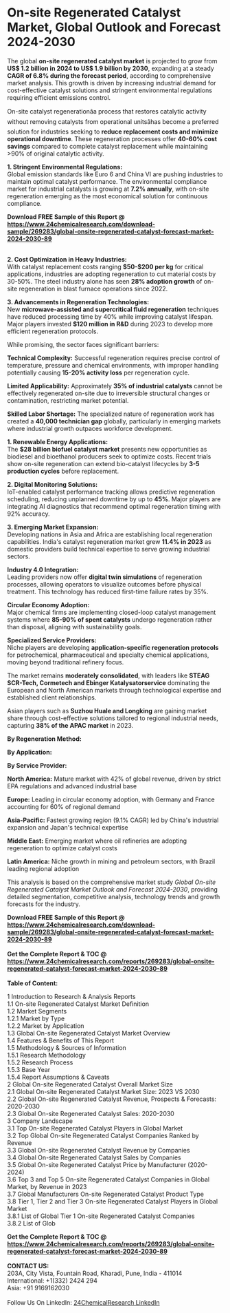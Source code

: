 <h1>On-site Regenerated Catalyst Market, Global Outlook and Forecast 2024-2030</h1><p>The global <strong>on-site regenerated catalyst market</strong> is projected to grow from <strong>US$ 1.2 billion in 2024 to US$ 1.9 billion by 2030</strong>, expanding at a steady <strong>CAGR of 6.8% during the forecast period</strong>, according to comprehensive market analysis. This growth is driven by increasing industrial demand for cost-effective catalyst solutions and stringent environmental regulations requiring efficient emissions control.</p><p>On-site catalyst regenerationâa process that restores catalytic activity without removing catalysts from operational unitsâhas become a preferred solution for industries seeking to <strong>reduce replacement costs and minimize operational downtime</strong>. These regeneration processes offer <strong>40-60% cost savings</strong> compared to complete catalyst replacement while maintaining &gt;90% of original catalytic activity.</p><p><strong>1. Stringent Environmental Regulations:</strong><br>
Global emission standards like Euro 6 and China VI are pushing industries to maintain optimal catalyst performance. The environmental compliance market for industrial catalysts is growing at <strong>7.2% annually</strong>, with on-site regeneration emerging as the most economical solution for continuous compliance.</p><div><b>Download FREE Sample of this Report @ 
            <a href="https://www.24chemicalresearch.com/download-sample/269283/global-onsite-regenerated-catalyst-forecast-market-2024-2030-89">
            https://www.24chemicalresearch.com/download-sample/269283/global-onsite-regenerated-catalyst-forecast-market-2024-2030-89</a></b></div><br><p><strong>2. Cost Optimization in Heavy Industries:</strong><br>
With catalyst replacement costs ranging <strong>$50-$200 per kg</strong> for critical applications, industries are adopting regeneration to cut material costs by 30-50%. The steel industry alone has seen <strong>28% adoption growth</strong> of on-site regeneration in blast furnace operations since 2022.</p><p><strong>3. Advancements in Regeneration Technologies:</strong><br>
New <strong>microwave-assisted and supercritical fluid regeneration</strong> techniques have reduced processing time by 40% while improving catalyst lifespan. Major players invested <strong>$120 million in R&amp;D</strong> during 2023 to develop more efficient regeneration protocols.</p><p>While promising, the sector faces significant barriers:</p><p><strong>Technical Complexity:</strong> Successful regeneration requires precise control of temperature, pressure and chemical environments, with improper handling potentially causing <strong>15-20% activity loss</strong> per regeneration cycle.</p><p><strong>Limited Applicability:</strong> Approximately <strong>35% of industrial catalysts</strong> cannot be effectively regenerated on-site due to irreversible structural changes or contamination, restricting market potential.</p><p><strong>Skilled Labor Shortage:</strong> The specialized nature of regeneration work has created a <strong>40,000 technician gap</strong> globally, particularly in emerging markets where industrial growth outpaces workforce development.</p><p><strong>1. Renewable Energy Applications:</strong><br>
The <strong>$28 billion biofuel catalyst market</strong> presents new opportunities as biodiesel and bioethanol producers seek to optimize costs. Recent trials show on-site regeneration can extend bio-catalyst lifecycles by <strong>3-5 production cycles</strong> before replacement.</p><p><strong>2. Digital Monitoring Solutions:</strong><br>
IoT-enabled catalyst performance tracking allows predictive regeneration scheduling, reducing unplanned downtime by up to <strong>45%</strong>. Major players are integrating AI diagnostics that recommend optimal regeneration timing with 92% accuracy.</p><p><strong>3. Emerging Market Expansion:</strong><br>
Developing nations in Asia and Africa are establishing local regeneration capabilities. India's catalyst regeneration market grew <strong>11.4% in 2023</strong> as domestic providers build technical expertise to serve growing industrial sectors.</p><p><strong>Industry 4.0 Integration:</strong><br>
	Leading providers now offer <strong>digital twin simulations</strong> of regeneration processes, allowing operators to visualize outcomes before physical treatment. This technology has reduced first-time failure rates by 35%.</p><p><strong>Circular Economy Adoption:</strong><br>
	Major chemical firms are implementing closed-loop catalyst management systems where <strong>85-90% of spent catalysts</strong> undergo regeneration rather than disposal, aligning with sustainability goals.</p><p><strong>Specialized Service Providers:</strong><br>
	Niche players are developing <strong>application-specific regeneration protocols</strong> for petrochemical, pharmaceutical and specialty chemical applications, moving beyond traditional refinery focus.</p><p>The market remains <strong>moderately consolidated</strong>, with leaders like <strong>STEAG SCR-Tech, Cormetech and Ebinger Katalysatorservice</strong> dominating the European and North American markets through technological expertise and established client relationships.</p><p>Asian players such as <strong>Suzhou Huale and Longking</strong> are gaining market share through cost-effective solutions tailored to regional industrial needs, capturing <strong>38% of the APAC market</strong> in 2023.</p><p><strong>By Regeneration Method:</strong></p><p><strong>By Application:</strong></p><p><strong>By Service Provider:</strong></p><p><strong>North America:</strong> Mature market with 42% of global revenue, driven by strict EPA regulations and advanced industrial base</p><p><strong>Europe:</strong> Leading in circular economy adoption, with Germany and France accounting for 60% of regional demand</p><p><strong>Asia-Pacific:</strong> Fastest growing region (9.1% CAGR) led by China's industrial expansion and Japan's technical expertise</p><p><strong>Middle East:</strong> Emerging market where oil refineries are adopting regeneration to optimize catalyst costs</p><p><strong>Latin America:</strong> Niche growth in mining and petroleum sectors, with Brazil leading regional adoption</p><p>This analysis is based on the comprehensive market study <em>Global On-site Regenerated Catalyst Market Outlook and Forecast 2024-2030</em>, providing detailed segmentation, competitive analysis, technology trends and growth forecasts for the industry.</p><div><b>Download FREE Sample of this Report @ 
            <a href="https://www.24chemicalresearch.com/download-sample/269283/global-onsite-regenerated-catalyst-forecast-market-2024-2030-89">
            https://www.24chemicalresearch.com/download-sample/269283/global-onsite-regenerated-catalyst-forecast-market-2024-2030-89</a></b></div><br><div><b>Get the Complete Report & TOC @ 
            <a href="https://www.24chemicalresearch.com/reports/269283/global-onsite-regenerated-catalyst-forecast-market-2024-2030-89">
            https://www.24chemicalresearch.com/reports/269283/global-onsite-regenerated-catalyst-forecast-market-2024-2030-89</a></b></div><br>
            <b>Table of Content:</b><p>1 Introduction to Research & Analysis Reports<br />
    1.1 On-site Regenerated Catalyst Market Definition<br />
    1.2 Market Segments<br />
        1.2.1 Market by Type<br />
        1.2.2 Market by Application<br />
    1.3 Global On-site Regenerated Catalyst Market Overview<br />
    1.4 Features & Benefits of This Report<br />
    1.5 Methodology & Sources of Information<br />
        1.5.1 Research Methodology<br />
        1.5.2 Research Process<br />
        1.5.3 Base Year<br />
        1.5.4 Report Assumptions & Caveats<br />
2 Global On-site Regenerated Catalyst Overall Market Size<br />
    2.1 Global On-site Regenerated Catalyst Market Size: 2023 VS 2030<br />
    2.2 Global On-site Regenerated Catalyst Revenue, Prospects & Forecasts: 2020-2030<br />
    2.3 Global On-site Regenerated Catalyst Sales: 2020-2030<br />
3 Company Landscape<br />
    3.1 Top On-site Regenerated Catalyst Players in Global Market<br />
    3.2 Top Global On-site Regenerated Catalyst Companies Ranked by Revenue<br />
    3.3 Global On-site Regenerated Catalyst Revenue by Companies<br />
    3.4 Global On-site Regenerated Catalyst Sales by Companies<br />
    3.5 Global On-site Regenerated Catalyst Price by Manufacturer (2020-2024)<br />
    3.6 Top 3 and Top 5 On-site Regenerated Catalyst Companies in Global Market, by Revenue in 2023<br />
    3.7 Global Manufacturers On-site Regenerated Catalyst Product Type<br />
    3.8 Tier 1, Tier 2 and Tier 3 On-site Regenerated Catalyst Players in Global Market<br />
        3.8.1 List of Global Tier 1 On-site Regenerated Catalyst Companies<br />
        3.8.2 List of Glob</p><div><b>Get the Complete Report & TOC @ 
            <a href="https://www.24chemicalresearch.com/reports/269283/global-onsite-regenerated-catalyst-forecast-market-2024-2030-89">
            https://www.24chemicalresearch.com/reports/269283/global-onsite-regenerated-catalyst-forecast-market-2024-2030-89</a></b></div><br><b>CONTACT US:</b><br>
            203A, City Vista, Fountain Road, Kharadi, Pune, India - 411014<br>
            International: +1(332) 2424 294<br>
            Asia: +91 9169162030 <br><br>
            Follow Us On LinkedIn: <a href="https://www.linkedin.com/company/24chemicalresearch/">24ChemicalResearch LinkedIn</a>